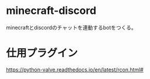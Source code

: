 # minecraft-discord
minecraftとdiscordのチャットを連動するbotをつくる。

# 仕用プラグイン
https://python-valve.readthedocs.io/en/latest/rcon.html#
